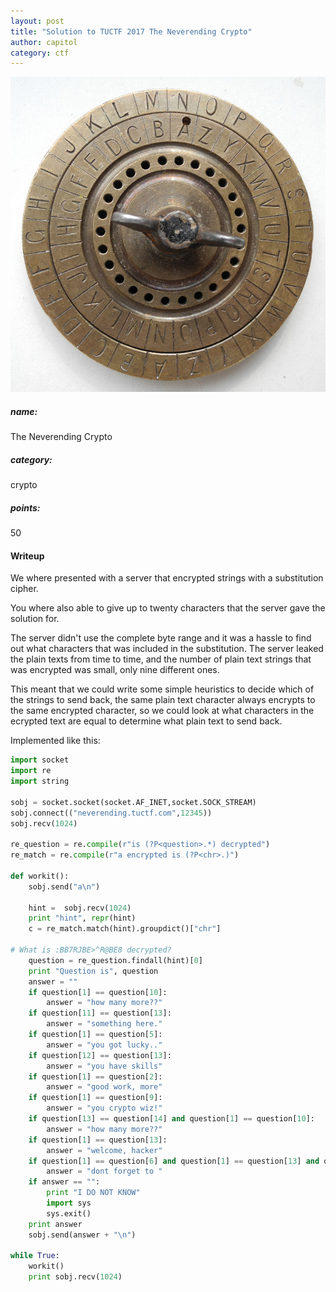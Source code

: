 ```yaml
---
layout: post
title: "Solution to TUCTF 2017 The Neverending Crypto"
author: capitol
category: ctf
---
```

![CipherDisk](/images/CipherDisk.jpg)

##### name:
The Neverending Crypto

##### category:
crypto

##### points:
50

#### Writeup

We where presented with a server that encrypted strings with a substitution cipher.

You where also able to give up to twenty characters that the server gave the solution for.

The server didn't use the complete byte range and it was a hassle to find out what characters that was included in the substitution. The server leaked the plain texts from time to time, and the number of plain text strings that was encrypted was small, only nine different ones.

This meant that we could write some simple heuristics to decide which of the strings to send back, the same plain text character always encrypts to the same encrypted character, so we could look at what characters in the ecrypted text are equal to determine what plain text to send back.

Implemented like this:

```python
import socket
import re
import string
 
sobj = socket.socket(socket.AF_INET,socket.SOCK_STREAM)
sobj.connect(("neverending.tuctf.com",12345))
sobj.recv(1024)
 
re_question = re.compile(r"is (?P<question>.*) decrypted")
re_match = re.compile(r"a encrypted is (?P<chr>.)")

def workit():
    sobj.send("a\n")
 
    hint =  sobj.recv(1024)
    print "hint", repr(hint)
    c = re_match.match(hint).groupdict()["chr"]
 
# What is :BB7RJBE>^R@BE8 decrypted?
    question = re_question.findall(hint)[0]
    print "Question is", question
    answer = ""
    if question[1] == question[10]:
        answer = "how many more??"
    if question[11] == question[13]:
        answer = "something here."
    if question[1] == question[5]:
        answer = "you got lucky.."
    if question[12] == question[13]:
        answer = "you have skills"
    if question[1] == question[2]:
        answer = "good work, more"
    if question[1] == question[9]:
        answer = "you crypto wiz!"
    if question[13] == question[14] and question[1] == question[10]:
        answer = "how many more??"
    if question[1] == question[13]:
        answer = "welcome, hacker"
    if question[1] == question[6] and question[1] == question[13] and question[3] == question[10]:
        answer = "dont forget to "
    if answer == "":
        print "I DO NOT KNOW"
        import sys
        sys.exit()
    print answer
    sobj.send(answer + "\n")

while True:
    workit()
    print sobj.recv(1024)
```

